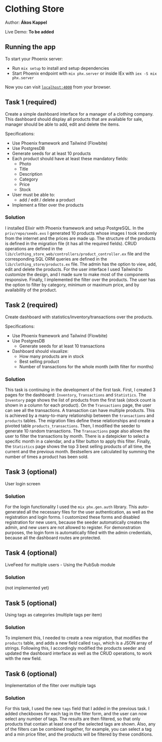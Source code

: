 # Clothing Store

Author: **Ákos Kappel**

Live Demo: **To be added**

## Running the app

To start your Phoenix server:

  * Run `mix setup` to install and setup dependencies
  * Start Phoenix endpoint with `mix phx.server` or inside IEx with `iex -S mix phx.server`

Now you can visit [`localhost:4000`](http://localhost:4000) from your browser.

## Task 1 (required)

Create a simple dashboard interface for a manager of a clothing company. This dashboard should display all products that are available for sale, manager should be able to add, edit and delete the items.

Specifications:

- Use Phoenix framework and Tailwind (Flowbite)
- Use PostgresDB
- Generate seeds for at least 10 products
- Each product should have at least these mandatory fields:
  - Photo
  - Title
  - Description
  - Category
  - Price
  - Stock
- User must be able to:
  - add / edit / delete a product
- Implement a filter over the products

### Solution

I installed Elixir with Phoenix framework and setup PostgreSQL.
In the `priv/repo/seeds.exs` I generated 10 products whose images I took randomly from the internet and the prices are made up.
The structure of the products is defined in the migration file (it has all the required fields).
CRUD operations are defined in the `lib/clothing_store_web/controllers/product_controller.ex` file and the corresponding SQL ORM queries are defined in the `lib/clothing_store/products.ex` file.
The admin has the option to view, add, edit and delete the products.
For the user interface I used Tailwind to customize the design, and I made sure to make most of the components responsive.
Finally, I implemented the filter over the products.
The user has the option to filter by category, minimum or maximum price, and by availability of the product.

## Task 2 (required)

Create dashboard with statistics/inventory/transactions over the products.

Specifications:

- Use Phoenix framework and Tailwind (Flowbite)
- Use PostgresDB
  - Generate seeds for at least 10 transactions
- Dashboard should visualize:
  - How many products are in stock
  - Best selling product
  - Number of transactions for the whole month (with filter for months)

### Solution

This task is continuing in the development of the first task.
First, I created 3 pages for the dashboard: `Inventory`, `Transactions` and `Statistics`.
The `Inventory` page shows the list of products from the first task (stock count is shown in a column for each product).
On the `Transactions` page, the user can see all the transactions.
A transaction can have multiple products.
This is achieved by a many-to-many relationship between the `transactions` and `products` tables.
The migration files define these relationships and create a pivoted table `products_transactions`.
Then, I modified the seeder to generate 10 random transactions.
The `Transactions` page also allows the user to filter the transactions by month.
There is a datepicker to select a specific month in a calendar, and a filter button to apply this filter.
Finally, the `Statistics` page shows the top 3 best selling products of all time, the current and the previous month.
Bestsellers are calculated by summing the number of times a product has been sold.

## Task 3 (optional)

User login screen

### Solution

For the login functionality I used the `mix phx.gen.auth` library.
This auto-generated all the necessary files for the user authentication, as well as the registration and login forms.
I customized these forms and disabled registration for new users, because the seeder automatically creates the admin, and new users are not allowed to register.
For demonstration purposes, the login form is automatically filled with the admin credentials, because all the dashboard routes are protected.

## Task 4 (optional)

LiveFeed for multiple users - Using the PubSub module

### Solution

(not implemented yet)

## Task 5 (optional)

Using tags as categories (multiple tags per item)

### Solution

To implement this, I needed to create a new migration, that modifies the `products` table, and adds a new field called `tags`, which is a JSON array of strings.
Following this, I accordingly modified the products seeder and updated the dashboard interface as well as the CRUD operations, to work with the new field.

## Task 6 (optional)

Implementation of the filter over multiple tags

### Solution

For this task, I used the new `tags` field that I added in the previous task.
I added checkboxes for each tag in the filter form, and the user can now select any number of tags.
The results are then filtered, so that only products that contain at least one of the selected tags are shown.
Also, any of the filters can be combined together, for example, you can select a tag and a min price filter, and the products will be filtered by these conditions.

